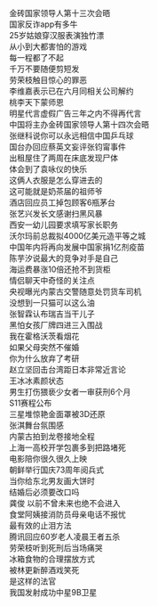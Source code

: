 金砖国家领导人第十三次会晤  
国家反诈app有多牛  
25岁姑娘穿汉服表演独竹漂  
从小到大都害怕的游戏  
每一程都了不起  
千万不要随便剪短发  
劳荣枝触目惊心的罪恶  
李维嘉表示已在六月同相关公司解约  
桃李天下蒙师恩  
明星代言虚假广告三年之内不得再代言  
中国将主办金砖国家领导人第十四次会晤  
张继科说你可以永远相信中国乒乓球  
国台办回应蔡英文妄评张钧甯事件  
出租屋住了两周在床底发现尸体  
体会到了袁咏仪的快乐  
这俩人衣服是怎么穿进去的  
这可能就是奶茶届的祖师爷  
酒店回应员工掉包顾客6瓶茅台  
张艺兴发长文感谢扫黑风暴  
西安一幼儿园要求填写家长职务  
沃尔玛前总裁拟4000亿美元造平等之城  
中国年内将再向发展中国家捐1亿剂疫苗  
陈芋汐说最大的竞争对手是自己  
海运费暴涨10倍还抢不到货柜  
情侣聊天中奇怪的关注点  
央视曝光内蒙古交警随意处罚货车司机  
没想到一只猫可以这么油  
张智霖认布瑞吉当干儿子  
黑怕女孩厂牌四进三入围战  
我在霍格沃茨看烟花  
如果父母突然不催婚  
你为什么放弃了考研  
赵立坚回击台湾距日本非常近言论  
王冰冰素颜状态  
男生打伤猥亵少女者一审获刑6个月  
S11赛程公布  
三星堆惊艳金面罩被3D还原  
张淇舞台氛围感  
内蒙古拍到龙卷接地全程  
上海一高校开学包裹多到把路堵死  
电影陪你很久很久上映  
朝鲜举行国庆73周年阅兵式  
当你给东北男友画大饼时  
结婚后必须要改口吗  
龚俊 以前不曾未来也绝不会进入  
食堂阿姨接消防员母亲电话不报忧  
最有效的止泪方法  
腾讯回应60岁老人凌晨王者五杀  
劳荣枝听到死刑后当场痛哭  
冰箱食物的合理摆放方式  
被林更新醉酒戏笑死  
是这样的法官  
我国发射成功中星9B卫星  
